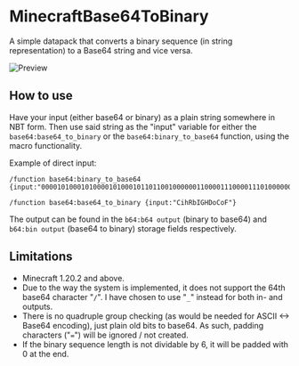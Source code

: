 # MinecraftBase64ToBinary
A simple datapack that converts a binary sequence (in string representation) to a Base64 string and vice versa.

![Preview](https://media.discordapp.net/attachments/176176137632874497/1151140664352985239/image.png)

## How to use

Have your input (either base64 or binary) as a plain string somewhere in NBT form. Then use said string as the "input" variable for either the `base64:base64_to_binary` or the `base64:binary_to_base64` function, using the macro functionality.

Example of direct input:

```
/function base64:binary_to_base64 {input:"000010100010100001010001011011001000000110000111000011101000000010101000000101"}

/function base64:base64_to_binary {input:"CihRbIGHDoCoF"}
```

The output can be found in the `b64:b64 output` (binary to base64) and `b64:bin output` (base64 to binary) storage fields respectively.

## Limitations

- Minecraft 1.20.2 and above.
- Due to the way the system is implemented, it does not support the 64th base64 character "`/`". I have chosen to use "`_`" instead for both in- and outputs.
- There is no quadruple group checking (as would be needed for ASCII <-> Base64 encoding), just plain old bits to base64. As such, padding characters ("`=`") will be ignored / not created.
- If the binary sequence length is not dividable by 6, it will be padded with 0 at the end.